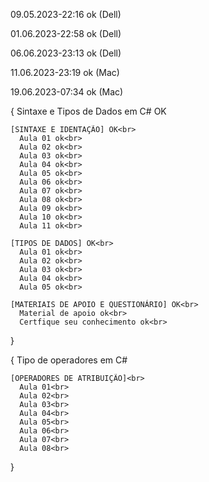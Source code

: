 09.05.2023-22:16 ok (Dell) <br>

01.06.2023-22:58 ok (Dell)<br>

06.06.2023-23:13 ok (Dell)<br>

11.06.2023-23:19 ok (Mac)<br>

19.06.2023-07:34 ok (Mac)<br>

{ Sintaxe e Tipos de Dados em C# OK<br>

    [SINTAXE E IDENTAÇÃO] OK<br>
      Aula 01 ok<br>
      Aula 02 ok<br>
      Aula 03 ok<br>
      Aula 04 ok<br>
      Aula 05 ok<br>
      Aula 06 ok<br>
      Aula 07 ok<br>
      Aula 08 ok<br>
      Aula 09 ok<br>
      Aula 10 ok<br>
      Aula 11 ok<br>

    [TIPOS DE DADOS] OK<br>
      Aula 01 ok<br>
      Aula 02 ok<br>
      Aula 03 ok<br>
      Aula 04 ok<br>
      Aula 05 ok<br>

    [MATERIAIS DE APOIO E QUESTIONÁRIO] OK<br>
      Material de apoio ok<br>
      Certfique seu conhecimento ok<br>

}

{ Tipo de operadores em C#<br>

    [OPERADORES DE ATRIBUIÇÃO]<br>
      Aula 01<br>
      Aula 02<br>
      Aula 03<br>
      Aula 04<br>
      Aula 05<br>
      Aula 06<br>
      Aula 07<br>
      Aula 08<br>

}
